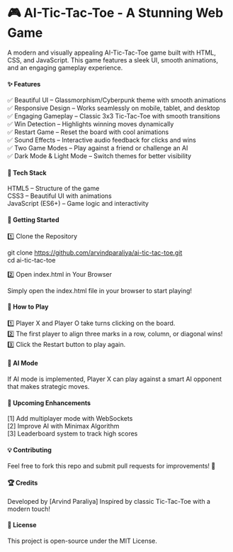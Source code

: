 <H1>🎮 AI-Tic-Tac-Toe - A Stunning Web Game </H1>

A modern and visually appealing AI-Tic-Tac-Toe game built with HTML, CSS, and JavaScript. This game features a sleek UI, smooth animations, and an engaging gameplay experience.


<h4>✨ Features </h4>

✅ Beautiful UI – Glassmorphism/Cyberpunk theme with smooth animations <br>
✅ Responsive Design – Works seamlessly on mobile, tablet, and desktop <br>
✅ Engaging Gameplay – Classic 3x3 Tic-Tac-Toe with smooth transitions <br>
✅ Win Detection – Highlights winning moves dynamically <br>
✅ Restart Game – Reset the board with cool animations <br>
✅ Sound Effects – Interactive audio feedback for clicks and wins <br>
✅ Two Game Modes – Play against a friend or challenge an AI <br>
✅ Dark Mode & Light Mode – Switch themes for better visibility <br>


<h4>🔧 Tech Stack </h4>

HTML5 – Structure of the game <br>
CSS3 – Beautiful UI with animations <br>
JavaScript (ES6+) – Game logic and interactivity


<h4>🚀 Getting Started</h4>

1️⃣ Clone the Repository 

git clone https://github.com/arvindparaliya/ai-tic-tac-toe.git <br>
cd ai-tic-tac-toe

2️⃣ Open index.html in Your Browser 

Simply open the index.html file in your browser to start playing!

<h4>🎯 How to Play</h4>

1️⃣ Player X and Player O take turns clicking on the board. <br>
2️⃣ The first player to align three marks in a row, column, or diagonal wins! <br>
3️⃣ Click the Restart button to play again.

<h4>🤖 AI Mode </h4>

If AI mode is implemented, Player X can play against a smart AI opponent that makes strategic moves.

<h4>📌 Upcoming Enhancements</h4>

[1] Add multiplayer mode with WebSockets <br>
[2] Improve AI with Minimax Algorithm <br>
[3] Leaderboard system to track high scores


<h4>💡 Contributing</h4>

Feel free to fork this repo and submit pull requests for improvements! 🚀

<h4>🏆 Credits</h4>

Developed by [Arvind Paraliya]
Inspired by classic Tic-Tac-Toe with a modern touch!

<h4>📜 License</h4>

This project is open-source under the MIT License.
